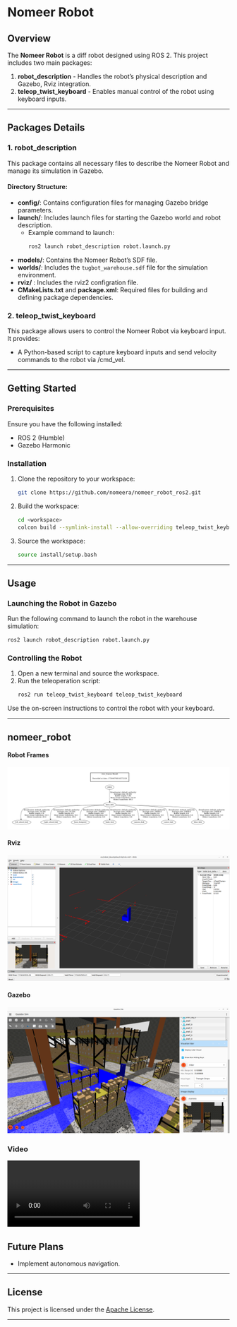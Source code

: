 # Nomeer Robot

## Overview
The **Nomeer Robot** is a diff robot designed using ROS 2. This project includes two main packages:

1. **robot_description** - Handles the robot’s physical description and Gazebo, Rviz integration.
2. **teleop_twist_keyboard** - Enables manual control of the robot using keyboard inputs.

---

## Packages Details

### 1. **robot_description**
This package contains all necessary files to describe the Nomeer Robot and manage its simulation in Gazebo.

#### Directory Structure:
- **config/**: Contains configuration files for managing Gazebo bridge parameters.
- **launch/**: Includes launch files for starting the Gazebo world and robot description.
  - Example command to launch:
    ```bash
    ros2 launch robot_description robot.launch.py
    ```
- **models/**: Contains the Nomeer Robot’s SDF file.
- **worlds/**: Includes the `tugbot_warehouse.sdf` file for the simulation environment.
- **rviz/** :  Includes the rviz2 configration file.
- **CMakeLists.txt** and **package.xml**: Required files for building and defining package dependencies.

### 2. **teleop_twist_keyboard**
This package allows users to control the Nomeer Robot via keyboard input. It provides:
- A Python-based script to capture keyboard inputs and send velocity commands to the robot via /cmd_vel.

---

## Getting Started

### Prerequisites
Ensure you have the following installed:
- ROS 2 (Humble)
- Gazebo Harmonic

### Installation
1. Clone the repository to your workspace:
   ```bash
   git clone https://github.com/nomeera/nomeer_robot_ros2.git
   ```
2. Build the workspace:
   ```bash
   cd <workspace>
   colcon build --symlink-install --allow-overriding teleop_twist_keyboard
   ```
3. Source the workspace:
   ```bash
   source install/setup.bash
   ```

---

## Usage

### Launching the Robot in Gazebo
Run the following command to launch the robot in the warehouse simulation:
```bash
ros2 launch robot_description robot.launch.py
```

### Controlling the Robot
1. Open a new terminal and source the workspace.
2. Run the teleoperation script:
   ```bash
   ros2 run teleop_twist_keyboard teleop_twist_keyboard
   ```

Use the on-screen instructions to control the robot with your keyboard.

---


## nomeer_robot
#### Robot Frames
![](Docs/frames.png)

#### Rviz

![](/Docs/Rviz.png)

#### Gazebo
![](/Docs/Gazebo.png)

### Video
![](/Docs/Screencast.mp4)

## Future Plans
- Implement autonomous navigation.
---

## License
This project is licensed under the [Apache License](src/robot_description/LICENSE).

---

